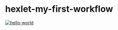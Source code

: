# hexlet-my-first-workflow
[![hello-world](https://github.com/VictorGotsenko/hexlet-my-first-workflow/actions/workflows/hello-world.yml/badge.svg)](https://github.com/VictorGotsenko/hexlet-my-first-workflow/actions/workflows/hello-world.yml)
